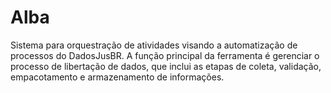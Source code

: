 # Alba

Sistema para orquestração de atividades visando a automatização de processos do DadosJusBR. A função principal da ferramenta é gerenciar o processo de libertação de dados, que inclui as etapas de coleta, validação, empacotamento e armazenamento de informações.

